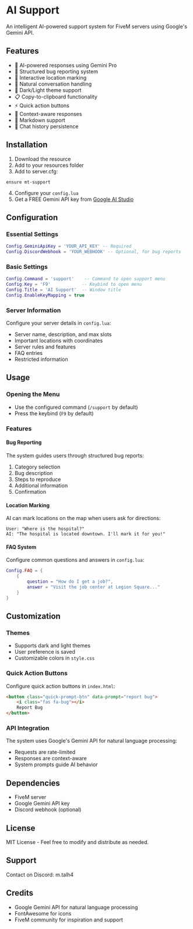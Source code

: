 
# AI Support
An intelligent AI-powered support system for FiveM servers using Google's Gemini API.

## Features
- 🤖 AI-powered responses using Gemini Pro
- 🐛 Structured bug reporting system
- 📍 Interactive location marking
- 💬 Natural conversation handling
- 🌙 Dark/Light theme support
- 📋 Copy-to-clipboard functionality
- ⚡ Quick action buttons
- 🔄 Context-aware responses
- 📝 Markdown support
- 💾 Chat history persistence

## Installation

1. Download the resource
2. Add to your resources folder
3. Add to server.cfg:
```
ensure mt-support
```
4. Configure your `config.lua`
5. Get a FREE Gemini API key from [Google AI Studio](https://makersuite.google.com/app/apikey)

## Configuration

### Essential Settings
```lua
Config.GeminiApiKey = 'YOUR_API_KEY' -- Required
Config.DiscordWebhook = 'YOUR_WEBHOOK' -- Optional, for bug reports
```

### Basic Settings
```lua
Config.Command = 'support'    -- Command to open support menu
Config.Key = 'F9'            -- Keybind to open menu
Config.Title = 'AI Support'  -- Window title
Config.EnableKeyMapping = true
```

### Server Information
Configure your server details in `config.lua`:
- Server name, description, and max slots
- Important locations with coordinates
- Server rules and features
- FAQ entries
- Restricted information

## Usage

### Opening the Menu
- Use the configured command (`/support` by default)
- Press the keybind (`F9` by default)

### Features

#### Bug Reporting
The system guides users through structured bug reports:
1. Category selection
2. Bug description
3. Steps to reproduce
4. Additional information
5. Confirmation

#### Location Marking
AI can mark locations on the map when users ask for directions:
```
User: "Where is the hospital?"
AI: "The hospital is located downtown. I'll mark it for you!"
```

#### FAQ System
Configure common questions and answers in `config.lua`:
```lua
Config.FAQ = {
    {
        question = "How do I get a job?",
        answer = "Visit the job center at Legion Square..."
    }
}
```

## Customization

### Themes
- Supports dark and light themes
- User preference is saved
- Customizable colors in `style.css`

### Quick Action Buttons
Configure quick action buttons in `index.html`:
```html
<button class="quick-prompt-btn" data-prompt="report bug">
    <i class="fas fa-bug"></i>
    Report Bug
</button>
```

### API Integration
The system uses Google's Gemini API for natural language processing:
- Requests are rate-limited
- Responses are context-aware
- System prompts guide AI behavior

## Dependencies
- FiveM server
- Google Gemini API key
- Discord webhook (optional)

## License
MIT License - Feel free to modify and distribute as needed.

## Support
Contact on Discord: m.talh4

## Credits
- Google Gemini API for natural language processing
- FontAwesome for icons
- FiveM community for inspiration and support
